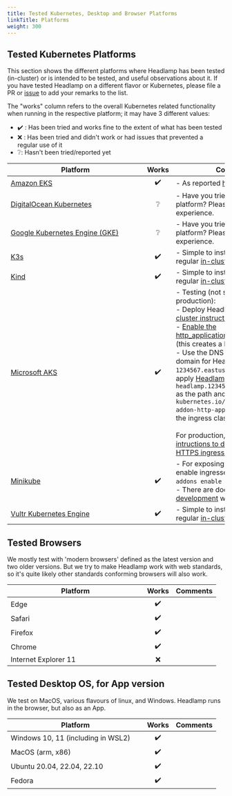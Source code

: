 ```yaml
---
title: Tested Kubernetes, Desktop and Browser Platforms
linkTitle: Platforms
weight: 300
---
```


## Tested Kubernetes Platforms

This section shows the different platforms where Headlamp has been tested (in-cluster) or is intended to be tested, and useful observations about it.
If you have tested Headlamp on a different flavor or Kubernetes, please file a PR or [issue](https://github.com/headlamp-k8s/headlamp/issues/new/choose) to add your remarks to the list.

The "works" column refers to the overall Kubernetes related functionality when running in the respective platform; it may have 3 different values:
- ✔️ : Has been tried and works fine to the extent of what has been tested
- ❌ : Has been tried and didn't work or had issues that prevented a regular use of it
- ❔: Hasn't been tried/reported yet

Platform<div style="min-width: 300px"></div>    | Works | Comments
----------------------------------------------|:-----:|------------------------------------------------------------------------------------------
[Amazon EKS](https://aws.amazon.com/eks/)                     |  ✔️     | - As reported [here](https://github.com/headlamp-k8s/headlamp/issues/266).
[DigitalOcean Kubernetes](https://www.digitalocean.com/products/kubernetes/)        | ❔    | - Have you tried Headlamp on this platform? Please report your experience.
[Google Kubernetes Engine (GKE)](https://cloud.google.com/kubernetes-engine) | ❔    | - Have you tried Headlamp on this platform? Please report your experience.
[K3s](https://k3s.io/)                                         | ✔️     | - Simple to install / expose with the regular [in-cluster instructions](https://headlamp.dev/docs/latest/installation/in-cluster/).
[Kind](https://kind.sigs.k8s.io/)                              | ✔️     | - Simple to install / expose with the regular [in-cluster instructions](https://headlamp.dev/docs/latest/installation/in-cluster/).
[Microsoft AKS](https://azure.microsoft.com/)                  | ✔️     | - Testing (not suitable for production):<br/>- Deploy Headlamp from the [in-cluster instructions](https://headlamp.dev/docs/latest/installation/in-cluster/)<br/>- [Enable the http_application_routing addon](https://docs.microsoft.com/en-us/azure/aks/http-application-routing#use-http-routing) (this creates a DNS zone)<br/>- Use the DNS zone name as the domain for Headlamp, i.e. if it is `1234567.eastus.aksapp.io`, then apply [Headlamp's ingress](https://raw.githubusercontent.com/headlamp-k8s/headlamp/main/kubernetes-headlamp-ingress-sample.yaml) using `headlamp.1234567.eastus.aksapp.io` as the path and use ``kubernetes.io/ingress.class: addon-http-application-routing`` as the ingress class annotation.<br/><br/>For production, please follow the [intructions to deploy with an HTTPS ingress controller](https://docs.microsoft.com/en-us/azure/aks/ingress-tls).
[Minikube](https://minikube.sigs.k8s.io/)                     | ✔️     | - For exposing with an ingress, enable ingresses with `minikube addons enable ingress`: <br> - There are docs about the [development](../development/) with Minikube.|
[Vultr Kubernetes Engine](https://www.vultr.com/kubernetes/)                     |  ✔️     |  - Simple to install / expose with the regular [in-cluster instructions](https://headlamp.dev/docs/latest/installation/in-cluster/).


## Tested Browsers

We mostly test with 'modern browsers' defined as the latest version and two older versions. But we try to make Headlamp work with web standards, so it's quite likely other standards conforming browsers will also work.

Platform<div style="min-width: 300px"></div>    | Works | Comments
----------------------------------------------|:-----:|------------------------------------------------------------------------------------------
Edge                     |  ✔️     |
Safari        | ✔️    |
Firefox                     |  ✔️     |
Chrome                     |  ✔️     |
Internet Explorer 11                     |  ❌     |


## Tested Desktop OS, for App version

We test on MacOS, various flavours of linux, and Windows. Headlamp runs in the browser, but also as an App.

Platform<div style="min-width: 300px"></div>    | Works | Comments
----------------------------------------------|:-----:|------------------------------------------------------------------------------------------
Windows 10, 11 (including in WSL2)                     |  ✔️     |
MacOS (arm, x86)        | ✔️    |
Ubuntu 20.04, 22.04, 22.10        | ✔️    |
Fedora                     |  ✔️     |
